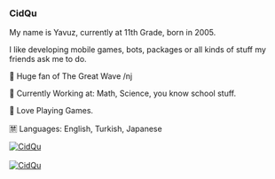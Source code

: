 ### CidQu

My name is Yavuz, currently at 11th Grade, born in 2005.

I like developing mobile games, bots, packages or all kinds of stuff my friends ask me to do.

🌊 Huge fan of The Great Wave /nj

🧟 Currently Working at: Math, Science, you know school stuff.

💾 Love Playing Games.

🈲 Languages: English, Turkish, Japanese

<a href="https://github.com/CidQu">
     <img align="center" src="https://github-readme-stats.vercel.app/api/top-langs?username=CidQu&show_icons=true&locale=en&layout=compact" alt="CidQu" />
</a>  
<br>  
<br>  
<a href="https://github.com/CidQu">
    <img align="center" src="https://github-readme-stats.vercel.app/api?username=CidQu&show_icons=true&locale=en" alt="CidQu" />
</a>
